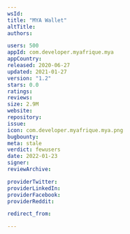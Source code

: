 ```yaml
---
wsId: 
title: "MYA Wallet"
altTitle: 
authors:

users: 500
appId: com.developer.myafrique.mya
appCountry: 
released: 2020-06-27
updated: 2021-01-27
version: "1.2"
stars: 0.0
ratings: 
reviews: 
size: 2.9M
website: 
repository: 
issue: 
icon: com.developer.myafrique.mya.png
bugbounty: 
meta: stale
verdict: fewusers
date: 2022-01-23
signer: 
reviewArchive:

providerTwitter: 
providerLinkedIn: 
providerFacebook: 
providerReddit: 

redirect_from:

---
```


